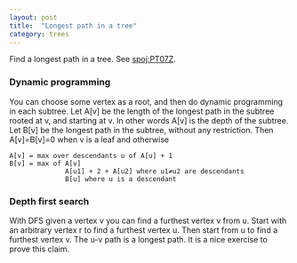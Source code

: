 ```yaml
---
layout: post
title:  "Longest path in a tree"
category: trees
---
```


Find a longest path in a tree. See [spoj:PT07Z](http://www.spoj.com/problems/PT07Z/).

### Dynamic programming

You can choose some vertex as a root, and then do dynamic programming in each subtree. Let A[v] be the length of the longest path in the subtree rooted at v, and starting at v.  In other words A[v] is the depth of the subtree.  Let B[v] be the longest path in the subtree, without any restriction.  Then A[v]=B[v]=0 when v is a leaf and otherwise

    A[v] = max over descendants u of A[u] + 1
    B[v] = max of A[v]
                  A[u1] + 2 + A[u2] where u1≠u2 are descendants
                  B[u] where u is a descendant


### Depth first search

With DFS given a vertex v you can find a furthest vertex v from u.
Start with an arbitrary vertex r to find a furthest vertex u. Then start from u to find a furthest vertex v. The u-v path is a longest path.  It is a nice exercise to prove this claim.

